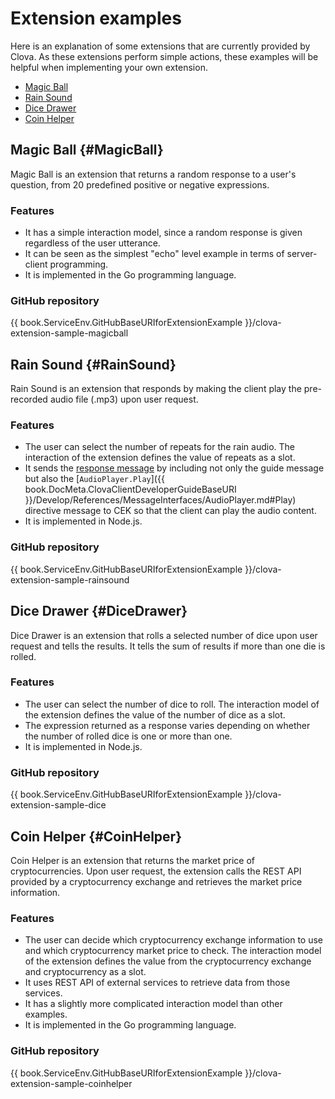 # Extension examples

Here is an explanation of some extensions that are currently provided by Clova. As these extensions perform simple actions, these examples will be helpful when implementing your own extension.

* [Magic Ball](#MagicBall)
* [Rain Sound](#RainSound)
* [Dice Drawer](#DiceDrawer)
* [Coin Helper](#CoinHelper)

## Magic Ball {#MagicBall}

Magic Ball is an extension that returns a random response to a user's question, from 20 predefined positive or negative expressions.

### Features
* It has a simple interaction model, since a random response is given regardless of the user utterance.
* It can be seen as the simplest "echo" level example in terms of server-client programming.
* It is implemented in the Go programming language.

### GitHub repository
{{ book.ServiceEnv.GitHubBaseURIforExtensionExample }}/clova-extension-sample-magicball

## Rain Sound {#RainSound}

Rain Sound is an extension that responds by making the client play the pre-recorded audio file (.mp3) upon user request.

### Features
* The user can select the number of repeats for the rain audio. The interaction of the extension defines the value of repeats as a slot.
* It sends the [response message](/Develop/References/Custom_Extension_Message.md#CustomExtRequestType) by including not only the guide message but also the [`AudioPlayer.Play`]({{ book.DocMeta.ClovaClientDeveloperGuideBaseURI }}/Develop/References/MessageInterfaces/AudioPlayer.md#Play) directive message to CEK so that the client can play the audio content.
* It is implemented in Node.js.

### GitHub repository
{{ book.ServiceEnv.GitHubBaseURIforExtensionExample }}/clova-extension-sample-rainsound

## Dice Drawer {#DiceDrawer}

Dice Drawer is an extension that rolls a selected number of dice upon user request and tells the results. It tells the sum of results if more than one die is rolled.

### Features
* The user can select the number of dice to roll. The interaction model of the extension defines the value of the number of dice as a slot.
* The expression returned as a response varies depending on whether the number of rolled dice is one or more than one.
* It is implemented in Node.js.

### GitHub repository
{{ book.ServiceEnv.GitHubBaseURIforExtensionExample }}/clova-extension-sample-dice

## Coin Helper {#CoinHelper}

Coin Helper is an extension that returns the market price of cryptocurrencies. Upon user request, the extension calls the REST API provided by a cryptocurrency exchange and retrieves the market price information.

### Features
* The user can decide which cryptocurrency exchange information to use and which cryptocurrency market price to check. The interaction model of the extension defines the value from the cryptocurrency exchange and cryptocurrency as a slot.
* It uses REST API of external services to retrieve data from those services.
* It has a slightly more complicated interaction model than other examples.
* It is implemented in the Go programming language.

### GitHub repository

{{ book.ServiceEnv.GitHubBaseURIforExtensionExample }}/clova-extension-sample-coinhelper
